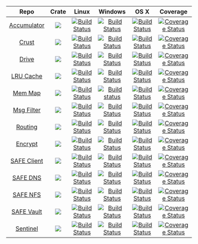 |Repo|Crate|Linux|Windows|OS X|Coverage|
|:------:|:-------:|:-------:|:------:|:------:|:------:|
|[Accumulator](https://github.com/maidsafe/accumulator)        |[![](http://meritbadge.herokuapp.com/accumulator)](https://crates.io/crates/accumulator)        |[![Build Status](https://travis-ci.org/maidsafe/accumulator.svg?branch=master)](https://travis-ci.org/maidsafe/accumulator)        |[![Build Status](http://ci.maidsafe.net:8080/buildStatus/icon?job=accumulator_win64_status_badge)](http://ci.maidsafe.net:8080/job/accumulator_win64_status_badge/)        |[![Build Status](http://ci.maidsafe.net:8080/buildStatus/icon?job=accumulator_osx_status_badge)](http://ci.maidsafe.net:8080/job/accumulator_osx_status_badge/)        |[![Coverage Status](https://coveralls.io/repos/maidsafe/accumulator/badge.svg)](https://coveralls.io/r/maidsafe/accumulator)|
|[Crust](https://github.com/maidsafe/crust)                    |[![](http://meritbadge.herokuapp.com/crust)](https://crates.io/crates/crust)                    |[![Build Status](https://travis-ci.org/maidsafe/crust.svg?branch=master)](https://travis-ci.org/maidsafe/crust)                    |[![Build Status](http://ci.maidsafe.net:8080/buildStatus/icon?job=crust_win64_status_badge)](http://ci.maidsafe.net:8080/job/crust_win64_status_badge/)                    |[![Build Status](http://ci.maidsafe.net:8080/buildStatus/icon?job=crust_osx_status_badge)](http://ci.maidsafe.net:8080/job/crust_osx_status_badge/)                    |[![Coverage Status](https://coveralls.io/repos/maidsafe/crust/badge.svg)](https://coveralls.io/r/maidsafe/crust)|
|[Drive](https://github.com/maidsafe/drive)                    |[![](http://meritbadge.herokuapp.com/drive)](https://crates.io/crates/drive)                    |[![Build Status](https://travis-ci.org/maidsafe/drive.svg?branch=master)](https://travis-ci.org/maidsafe/drive)                    |[![Build Status](http://ci.maidsafe.net:8080/buildStatus/icon?job=drive_win64_status_badge)](http://ci.maidsafe.net:8080/job/drive_win64_status_badge/)                    |[![Build Status](http://ci.maidsafe.net:8080/buildStatus/icon?job=drive_osx_status_badge)](http://ci.maidsafe.net:8080/job/drive_osx_status_badge/)                    |[![Coverage Status](https://coveralls.io/repos/maidsafe/drive/badge.svg)](https://coveralls.io/r/maidsafe/drive)|
|[LRU Cache](https://github.com/maidsafe/lru_time_cache)  |[![](http://meritbadge.herokuapp.com/lru_time_cache)](https://crates.io/crates/lru_time_cache)  |[![Build Status](https://travis-ci.org/maidsafe/lru_time_cache.svg?branch=master)](https://travis-ci.org/maidsafe/lru_time_cache)  |[![Build Status](http://ci.maidsafe.net:8080/buildStatus/icon?job=lru_time_cache_win64_status_badge)](http://ci.maidsafe.net:8080/job/lru_time_cache_win64_status_badge/)  |[![Build Status](http://ci.maidsafe.net:8080/buildStatus/icon?job=lru_time_cache_osx_status_badge)](http://ci.maidsafe.net:8080/job/lru_time_cache_osx_status_badge/)  |[![Coverage Status](https://coveralls.io/repos/maidsafe/lru_time_cache/badge.svg)](https://coveralls.io/r/maidsafe/lru_time_cache)|
|[Mem Map](https://github.com/maidsafe/memory_map)  |[![](http://meritbadge.herokuapp.com/memory_map)](https://crates.io/crates/memory_map)  |[![Build Status](https://travis-ci.org/maidsafe/memory_map.svg?branch=master)](https://travis-ci.org/maidsafe/memory_map)  |[![Build status](https://ci.appveyor.com/api/projects/status/?svg=true)](https://ci.appveyor.com/project/maidsafe/memory-map)  |[![Build Status](https://travis-ci.org/maidsafe/memory_map.svg?branch=master)](https://travis-ci.org/maidsafe/memory_map)  |[![Coverage Status](https://coveralls.io/repos/maidsafe/memory_map/badge.svg)](https://coveralls.io/r/maidsafe/memory_map)|
|[Msg Filter](https://github.com/maidsafe/message_filter)  |[![](http://meritbadge.herokuapp.com/message_filter)](https://crates.io/crates/message_filter)  |[![Build Status](https://travis-ci.org/maidsafe/message_filter.svg?branch=master)](https://travis-ci.org/maidsafe/message_filter)  |[![Build Status](http://ci.maidsafe.net:8080/buildStatus/icon?job=message_filter_win64_status_badge)](http://ci.maidsafe.net:8080/job/message_filter_win64_status_badge/)  |[![Build Status](http://ci.maidsafe.net:8080/buildStatus/icon?job=message_filter_osx_status_badge)](http://ci.maidsafe.net:8080/job/message_filter_osx_status_badge/)  |[![Coverage Status](https://coveralls.io/repos/maidsafe/message_filter/badge.svg)](https://coveralls.io/r/maidsafe/message_filter)|
|[Routing](https://github.com/maidsafe/routing)                |[![](http://meritbadge.herokuapp.com/routing)](https://crates.io/crates/routing)                |[![Build Status](https://travis-ci.org/maidsafe/routing.svg?branch=master)](https://travis-ci.org/maidsafe/routing)                |[![Build Status](http://ci.maidsafe.net:8080/buildStatus/icon?job=routing_win64_status_badge)](http://ci.maidsafe.net:8080/job/routing_win64_status_badge/)                |[![Build Status](http://ci.maidsafe.net:8080/buildStatus/icon?job=routing_osx_status_badge)](http://ci.maidsafe.net:8080/job/routing_osx_status_badge/)                |[![Coverage Status](https://coveralls.io/repos/maidsafe/routing/badge.svg?branch=master)](https://coveralls.io/r/maidsafe/routing?branch=master)|
|[Encrypt](https://github.com/maidsafe/self_encryption)|[![](http://meritbadge.herokuapp.com/self_encryption)](https://crates.io/crates/self_encryption)|[![Build Status](https://travis-ci.org/maidsafe/self_encryption.svg?branch=master)](https://travis-ci.org/maidsafe/self_encryption)|[![Build Status](http://ci.maidsafe.net:8080/buildStatus/icon?job=self_encryption_win64_status_badge)](http://ci.maidsafe.net:8080/job/self_encryption_win64_status_badge/)|[![Build Status](http://ci.maidsafe.net:8080/buildStatus/icon?job=self_encryption_osx_status_badge)](http://ci.maidsafe.net:8080/job/self_encryption_osx_status_badge/)|[![Coverage Status](https://coveralls.io/repos/maidsafe/self_encryption/badge.svg?branch=master)](https://coveralls.io/r/maidsafe/self_encryption?branch=master)|
|[SAFE Client](https://github.com/maidsafe/safe_client)|[![](http://meritbadge.herokuapp.com/safe_client)](https://crates.io/crates/safe_client)|[![Build Status](https://travis-ci.org/maidsafe/safe_client.svg?branch=master)](https://travis-ci.org/maidsafe/safe_client)|[![Build Status](http://ci.maidsafe.net:8080/buildStatus/icon?job=safe_client_win64_status_badge)](http://ci.maidsafe.net:8080/job/safe_client_win64_status_badge/)|[![Build Status](http://ci.maidsafe.net:8080/buildStatus/icon?job=safe_client_osx_status_badge)](http://ci.maidsafe.net:8080/job/safe_client_osx_status_badge/)|[![Coverage Status](https://coveralls.io/repos/maidsafe/safe_client/badge.svg?branch=master)](https://coveralls.io/r/maidsafe/safe_client?branch=master)|
|[SAFE DNS](https://github.com/maidsafe/safe_dns)|[![](http://meritbadge.herokuapp.com/safe_dns)](https://crates.io/crates/safe_dns)|[![Build Status](https://travis-ci.org/maidsafe/safe_dns.svg?branch=master)](https://travis-ci.org/maidsafe/safe_dns)|[![Build Status](http://ci.maidsafe.net:8080/buildStatus/icon?job=safe_dns_win64_status_badge)](http://ci.maidsafe.net:8080/job/safe_dns_win64_status_badge/)|[![Build Status](http://ci.maidsafe.net:8080/buildStatus/icon?job=safe_dns_osx_status_badge)](http://ci.maidsafe.net:8080/job/safe_dns_osx_status_badge/)|[![Coverage Status](https://coveralls.io/repos/maidsafe/safe_dns/badge.svg?branch=master)](https://coveralls.io/r/maidsafe/safe_dns?branch=master)|
|[SAFE NFS](https://github.com/maidsafe/safe_nfs)|[![](http://meritbadge.herokuapp.com/safe_nfs)](https://crates.io/crates/safe_nfs)|[![Build Status](https://travis-ci.org/maidsafe/safe_nfs.svg?branch=master)](https://travis-ci.org/maidsafe/safe_nfs)|[![Build Status](http://ci.maidsafe.net:8080/buildStatus/icon?job=safe_nfs_win64_status_badge)](http://ci.maidsafe.net:8080/job/safe_nfs_win64_status_badge/)|[![Build Status](http://ci.maidsafe.net:8080/buildStatus/icon?job=safe_nfs_osx_status_badge)](http://ci.maidsafe.net:8080/job/safe_nfs_osx_status_badge/)|[![Coverage Status](https://coveralls.io/repos/maidsafe/safe_nfs/badge.svg?branch=master)](https://coveralls.io/r/maidsafe/safe_nfs?branch=master)|
|[SAFE Vault](https://github.com/maidsafe/safe_vault)  |[![](http://meritbadge.herokuapp.com/safe_vault)](https://crates.io/crates/safe_vault)  |[![Build Status](https://travis-ci.org/maidsafe/safe_vault.svg?branch=master)](https://travis-ci.org/maidsafe/safe_vault)  |[![Build Status](http://ci.maidsafe.net:8080/buildStatus/icon?job=safe_vault_win64_status_badge)](http://ci.maidsafe.net:8080/job/safe_vault_win64_status_badge/)  |[![Build Status](http://ci.maidsafe.net:8080/buildStatus/icon?job=safe_vault_osx_status_badge)](http://ci.maidsafe.net:8080/job/safe_vault_osx_status_badge/)  |[![Coverage Status](https://coveralls.io/repos/maidsafe/safe_vault/badge.svg)](https://coveralls.io/r/maidsafe/safe_vault)|
|[Sentinel](https://github.com/maidsafe/sentinel)              |[![](http://meritbadge.herokuapp.com/sentinel)](https://crates.io/crates/sentinel)              |[![Build Status](https://travis-ci.org/maidsafe/sentinel.svg?branch=master)](https://travis-ci.org/maidsafe/sentinel)              |[![Build Status](http://ci.maidsafe.net:8080/buildStatus/icon?job=sentinel_win64_status_badge)](http://ci.maidsafe.net:8080/job/sentinel_win64_status_badge/)              |[![Build Status](http://ci.maidsafe.net:8080/buildStatus/icon?job=sentinel_osx_status_badge)](http://ci.maidsafe.net:8080/job/sentinel_osx_status_badge/)              |[![Coverage Status](https://coveralls.io/repos/maidsafe/sentinel/badge.svg)](https://coveralls.io/r/maidsafe/sentinel)|
